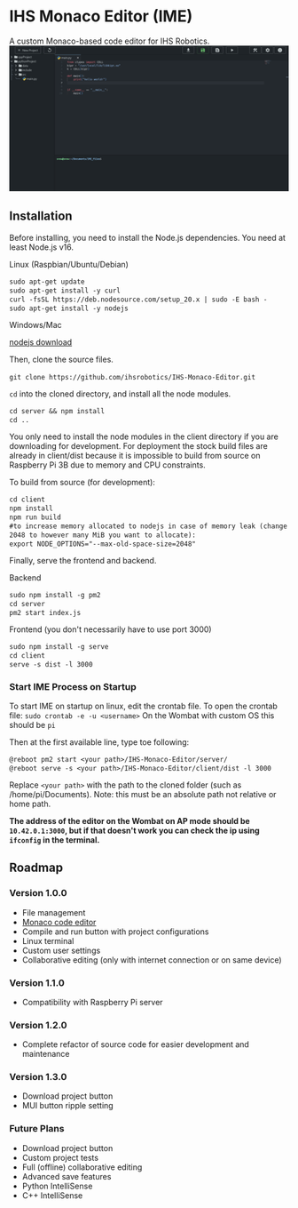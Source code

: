 # IHS Monaco Editor (IME)

A custom Monaco-based code editor for IHS Robotics.
![Demo Image](./demo.png)

## Installation

Before installing, you need to install the Node.js dependencies. You need at least Node.js v16.

Linux (Raspbian/Ubuntu/Debian)

```shell
sudo apt-get update
sudo apt-get install -y curl
curl -fsSL https://deb.nodesource.com/setup_20.x | sudo -E bash -
sudo apt-get install -y nodejs
```

Windows/Mac

[nodejs download](https://nodejs.org/en/download)

Then, clone the source files.

`git clone https://github.com/ihsrobotics/IHS-Monaco-Editor.git`

`cd` into the cloned directory, and install all the node modules.

```shell
cd server && npm install
cd ..
```

You only need to install the node modules in the client directory if you are downloading for development. For deployment the stock build files are already in client/dist because it is impossible to build from source on Raspberry Pi 3B due to memory and CPU constraints.

To build from source (for development):

```shell
cd client
npm install
npm run build
#to increase memory allocated to nodejs in case of memory leak (change 2048 to however many MiB you want to allocate):
export NODE_OPTIONS="--max-old-space-size=2048"
```

Finally, serve the frontend and backend.

Backend

```shell
sudo npm install -g pm2
cd server
pm2 start index.js
```

Frontend (you don't necessarily have to use port 3000)

```shell
sudo npm install -g serve
cd client
serve -s dist -l 3000
```

### Start IME Process on Startup

To start IME on startup on linux, edit the crontab file.
To open the crontab file:
`sudo crontab -e -u <username>`
On the Wombat with custom OS this should be `pi`

Then at the first available line, type toe following:

```shell
@reboot pm2 start <your path>/IHS-Monaco-Editor/server/
@reboot serve -s <your path>/IHS-Monaco-Editor/client/dist -l 3000
```

Replace `<your path>` with the path to the cloned folder (such as /home/pi/Documents). Note: this must be an absolute path not relative or home path.

**The address of the editor on the Wombat on AP mode should be `10.42.0.1:3000`, but if that doesn't work you can check the ip using `ifconfig` in the terminal.**

## Roadmap

### Version 1.0.0

- File management
- [Monaco code editor](https://microsoft.github.io/monaco-editor/)
- Compile and run button with project configurations
- Linux terminal
- Custom user settings
- Collaborative editing (only with internet connection or on same device)

### Version 1.1.0

- Compatibility with Raspberry Pi server

### Version 1.2.0

- Complete refactor of source code for easier development and maintenance

### Version 1.3.0

- Download project button
- MUI button ripple setting

### Future Plans

- Download project button
- Custom project tests
- Full (offline) collaborative editing
- Advanced save features
- Python IntelliSense
- C++ IntelliSense
